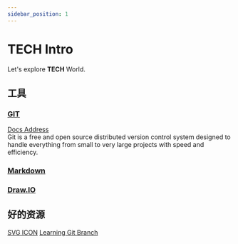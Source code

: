 ```yaml
---
sidebar_position: 1
---
```


# TECH Intro

Let's explore **TECH** World.

## 工具
### [GIT](https://git-scm.com/)
[Docs Address](/docs/category/git)  
Git is a free and open source distributed version control system designed to handle everything from small to very large projects with speed and efficiency.

### [Markdown](https://markdown.com.cn/)
### [Draw.IO](https://draw.io/)


## 好的资源
[SVG ICON](https://www.svgrepo.com/)
[Learning Git Branch](https://learngitbranching.js.org/)
